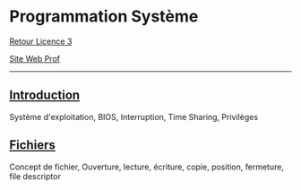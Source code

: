 # Programmation Système

[Retour Licence 3](https://mcheungsen.github.io/licence3/ "Licence 3")

[Site Web Prof](https://gforgeron.gitlab.io/progsys/)

---- 

## [Introduction](progsys-1.md)
Système d'exploitation, BIOS, Interruption, Time Sharing, Privilèges

## [Fichiers](progsys-2.md)
Concept de fichier, Ouverture, lecture, écriture, copie, position, fermeture, file descriptor
